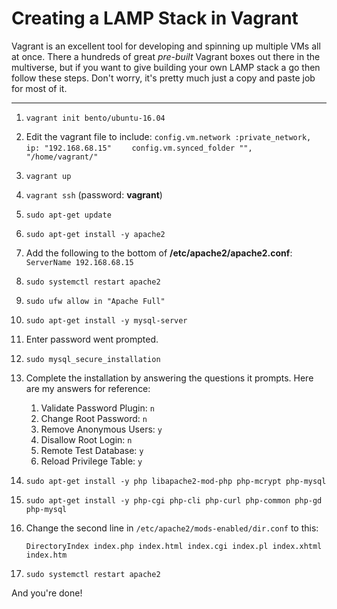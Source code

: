 # Creating a LAMP Stack in Vagrant
Vagrant is an excellent tool for developing and spinning up multiple VMs all at once. There a hundreds of great *pre-built* Vagrant boxes out there in the multiverse, but if you want to give building your own LAMP stack a go then follow these steps. Don't worry, it's pretty much just a copy and paste job for most of it.

---

1. `vagrant init bento/ubuntu-16.04`
2. Edit the vagrant file to include:
	`config.vm.network :private_network, ip: "192.168.68.15"	`
    `config.vm.synced_folder "", "/home/vagrant/"`
3. `vagrant up`
4. `vagrant ssh` (password: **vagrant**)
5. `sudo apt-get update`
6. `sudo apt-get install -y apache2`
7. Add the following to the bottom of **/etc/apache2/apache2.conf**:
	`ServerName 192.168.68.15`
8. `sudo systemctl restart apache2`
9. `sudo ufw allow in "Apache Full"`
10. `sudo apt-get install -y mysql-server`
11. Enter password went prompted.
12. `sudo mysql_secure_installation`
13. Complete the installation by answering the questions it prompts. Here are my answers for reference:
	1. Validate Password Plugin: `n`
	2. Change Root Password: `n`
	3. Remove Anonymous Users: `y`
	4. Disallow Root Login: `n`
	5. Remote Test Database: `y`
	6. Reload Privilege Table: `y`
14. `sudo apt-get install -y php libapache2-mod-php php-mcrypt php-mysql`
15. `sudo apt-get install -y php-cgi php-cli php-curl php-common php-gd php-mysql`
16. Change the second line in `/etc/apache2/mods-enabled/dir.conf` to this:
	
		DirectoryIndex index.php index.html index.cgi index.pl index.xhtml index.htm

17. `sudo systemctl restart apache2`

And you're done!